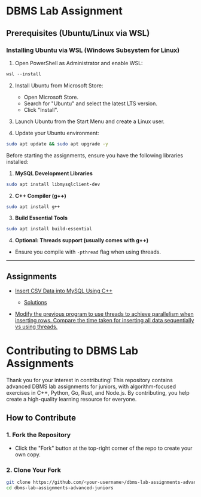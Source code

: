 # DBMS Lab Assignment

## Prerequisites (Ubuntu/Linux via WSL)

### Installing Ubuntu via WSL (Windows Subsystem for Linux)

1. Open PowerShell as Administrator and enable WSL:

```powershell
wsl --install
```

2. Install Ubuntu from Microsoft Store:

   * Open Microsoft Store.
   * Search for "Ubuntu" and select the latest LTS version.
   * Click "Install".
3. Launch Ubuntu from the Start Menu and create a Linux user.
4. Update your Ubuntu environment:

```bash
sudo apt update && sudo apt upgrade -y
```

Before starting the assignments, ensure you have the following libraries installed:

1. **MySQL Development Libraries**

```bash
sudo apt install libmysqlclient-dev
```

2. **C++ Compiler (g++)**

```bash
sudo apt install g++
```

3. **Build Essential Tools**

```bash
sudo apt install build-essential
```

4. **Optional: Threads support (usually comes with g++)**

* Ensure you compile with `-pthread` flag when using threads.

---

## Assignments

* [Insert CSV Data into MySQL Using C++](assignments/assignment1.md)

  * [Solutions](solutions/assignment1/)

* [Modify the previous program to use threads to achieve parallelism when inserting rows. Compare the time taken for inserting all data sequentially vs using threads.](assignments/assignment2.md)



# Contributing to DBMS Lab Assignments

Thank you for your interest in contributing! This repository contains advanced DBMS lab assignments for juniors, with algorithm-focused exercises in C++, Python, Go, Rust, and Node.js. By contributing, you help create a high-quality learning resource for everyone.

## How to Contribute

### 1. Fork the Repository
- Click the "Fork" button at the top-right corner of the repo to create your own copy.

### 2. Clone Your Fork
```bash
git clone https://github.com/<your-username>/dbms-lab-assignments-advanced-juniors.git
cd dbms-lab-assignments-advanced-juniors

